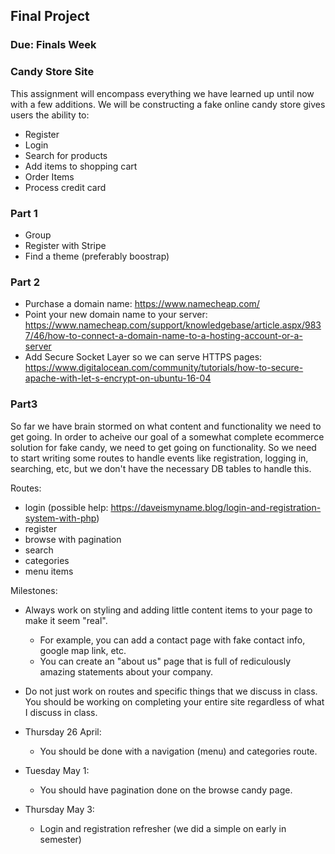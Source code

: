 ## Final Project
### Due: Finals Week

### Candy Store Site

This assignment will encompass everything we have learned up until now with a few additions. We will be constructing a fake online candy store gives users the ability to: 

- Register
- Login
- Search for products
- Add items to shopping cart
- Order Items
- Process credit card

### Part 1

- Group
- Register with Stripe
- Find a theme (preferably boostrap)

### Part 2

- Purchase a domain name: https://www.namecheap.com/
- Point your new domain name to your server: https://www.namecheap.com/support/knowledgebase/article.aspx/9837/46/how-to-connect-a-domain-name-to-a-hosting-account-or-a-server
- Add Secure Socket Layer so we can serve HTTPS pages: https://www.digitalocean.com/community/tutorials/how-to-secure-apache-with-let-s-encrypt-on-ubuntu-16-04

### Part3

So far we have brain stormed on what content and functionality we need to get going. In order to acheive our goal of a somewhat complete ecommerce solution for fake candy, we need to get going on functionality. So we need to start writing some routes to handle events like registration, logging in, searching, etc, but we don't have the necessary DB tables to handle this. 

Routes:

- login (possible help: https://daveismyname.blog/login-and-registration-system-with-php)
- register
- browse with pagination
- search
- categories
- menu items

Milestones:
 
 - Always work on styling and adding little content items to your page to make it seem "real".
     - For example, you can add a contact page with fake contact info, google map link, etc.
     - You can create an "about us" page that is full of rediculously amazing statements about your company.
 - Do not just work on routes and specific things that we discuss in class. You should be working on completing your entire site regardless of what I discuss in class. 
 
 
 - Thursday 26 April:
    - You should be done with a navigation (menu) and categories route.
 - Tuesday May 1:
    - You should have pagination done on the browse candy page.
 - Thursday May 3:
    - Login and registration refresher (we did a simple on early in semester)
    



